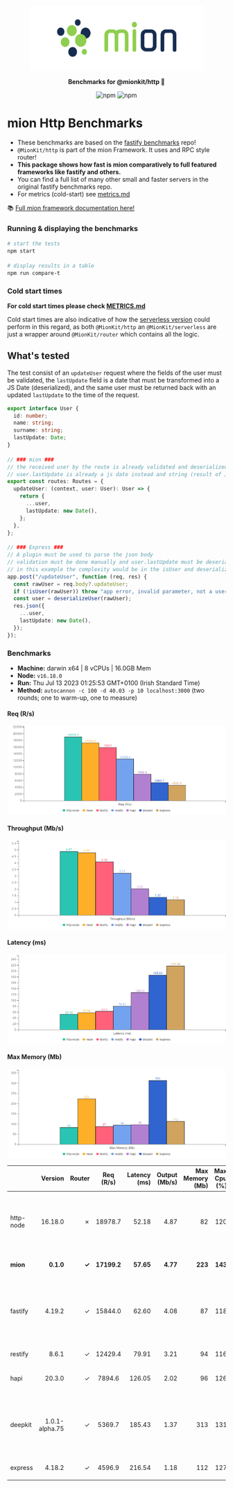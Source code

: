 <p align="center">
  <picture>
    <source media="(prefers-color-scheme: dark)" srcset="./assets/public/logo-dark.svg?raw=true">
    <source media="(prefers-color-scheme: light)" srcset="./assets/public/logo.svg?raw=true">
    <img alt='mion, a mikro kit for Typescript Serverless APIs' src='./assets/public/logo.svg?raw=true' width="403" height="150">
  </picture>
</p>

<p align="center">
  <strong>Benchmarks for  @mionkit/http 🚀</strong><br/>
</p>

<p align=center>
  <img src="https://img.shields.io/badge/code_style-prettier-ff69b4.svg?style=flat-square&maxAge=99999999" alt="npm"  style="max-width:100%;">
  <img src="https://img.shields.io/badge/license-MIT-97ca00.svg?style=flat-square&maxAge=99999999" alt="npm"  style="max-width:100%;">
</p>

# mion Http Benchmarks

- These benchmarks are based on the [fastify benchmarks](https://github.com/fastify/benchmarks) repo!
- `@MionKit/http` is part of the mion Framework. It uses and RPC style router!
- **This package shows how fast is mion comparatively to full featured frameworks like fastify and others.**
- You can find a full list of many other small and faster servers in the original fastify benchmarks repo.
- For metrics (cold-start) see [metrics.md](./METRICS.md)

📚 [Full mion framework documentation here!](https://github.com/MionKit/mion)

### Running & displaying the benchmarks

```sh
# start the tests
npm start

# display results in a table
npm run compare-t
```

### Cold start times

**For cold start times please check [METRICS.md](METRICS.md)**

Cold start times are also indicative of how the [serverless version](https://github.com/MionKit/mion/tree/master/packages/serverless) could perform in this regard, as both `@MionKit/http` an `@MionKit/serverless` are just a wrapper around `@MionKit/router` which contains all the logic.

## What's tested

The test consist of an `updateUser` request where the fields of the user must be validated, the `lastUpdate` field is a date that must be transformed into a JS Date (deserialized), and the same user must be returned back with an updated `lastUpdate` to the time of the request.

```ts
export interface User {
  id: number;
  name: string;
  surname: string;
  lastUpdate: Date;
}

// ### mion ###
// the received user by the route is already validated and deserialized
// user.lastUpdate is already a js date instead and string (result of JSON.parse)
export const routes: Routes = {
  updateUser: (context, user: User): User => {
    return {
      ...user,
      lastUpdate: new Date(),
    };
  },
};

// ### Express ###
// A plugin must be used to parse the json body
// validation must be done manually and user.lastUpdate must be deserialized manually into a date
// in this example the complexity would be in the isUser and deserializeUser functions (check src code fo that)
app.post("/updateUser", function (req, res) {
  const rawUser = req.body?.updateUser;
  if (!isUser(rawUser)) throw "app error, invalid parameter, not a user";
  const user = deserializeUser(rawUser);
  res.json({
    ...user,
    lastUpdate: new Date(),
  });
});
```

### Benchmarks

* __Machine:__ darwin x64 | 8 vCPUs | 16.0GB Mem
* __Node:__ `v16.18.0`
* __Run:__ Thu Jul 13 2023 01:25:53 GMT+0100 (Irish Standard Time)
* __Method:__ `autocannon -c 100 -d 40.03 -p 10 localhost:3000` (two rounds; one to warm-up, one to measure)

#### Req (R/s) 

![benchmarks](assets/public/charts-mion/requests.png)



#### Throughput (Mb/s) 

![benchmarks](assets/public/charts-mion/throughput.png)



#### Latency (ms) 

![benchmarks](assets/public/charts-mion/latency.png)



#### Max Memory (Mb) 

![benchmarks](assets/public/charts-mion/maxMem.png)





|           | Version        | Router | Req (R/s)   | Latency (ms) | Output (Mb/s) | Max Memory (Mb) | Max Cpu (%) | Validation | Description                                                                                                |
| :--       | --:            | --:    | :-:         | --:          | --:           | --:             | --:         | :-:        | :--                                                                                                        |
| http-node | 16.18.0        | ✗      | 18978.7     | 52.18        | 4.87          | 82              | 120         | ✗          | Super basic and completely useless bare http server, should be the theoretical upper limit in performance. |
| **mion**  | **0.1.0**      | **✓**  | **17199.2** | **57.65**    | **4.77**      | **223**         | **143**     | **✓**      | **validation and serialization out of the box**                                                            |
| fastify   | 4.19.2         | ✓      | 15844.0     | 62.60        | 4.08          | 87              | 118         | -          | Validation is done using schemas and ajv. Schemas must be generated manually or using third party tools.   |
| restify   | 8.6.1          | ✓      | 12429.4     | 79.91        | 3.21          | 94              | 116         | ✗          | Requires third party tools.                                                                                |
| hapi      | 20.3.0         | ✓      | 7894.6      | 126.05       | 2.02          | 96              | 126         | ✗          | Manual validation using joi, or third party tools.                                                         |
| deepkit   | 1.0.1-alpha.75 | ✓      | 5369.7      | 185.43       | 1.37          | 313             | 131         | ✓          | Automatic validation out of the box (The ones that made @deepkit/types), Their rpc is way more performant. |
| express   | 4.18.2         | ✓      | 4596.9      | 216.54       | 1.18          | 112             | 127         | ✗          | needs third party tools, or third party tools                                                              |
